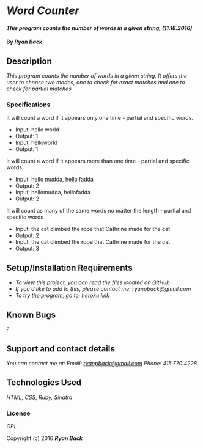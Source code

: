 # _Word Counter_

#### _This program counts the number of words in a given string, (11.18.2016)_

#### By _**Ryan Back**_

## Description

_This program counts the number of words in a given string. It offers the user to choose two modes, one to check for exact matches and one to check for partial matches_

### Specifications

It will count a word if it appears only one time - partial and specific words.
* Input: hello world
* Output: 1
* Input: helloworld
* Output: 1

It will count a word if it appears more than one time - partial and specific words.
* Input: hello mudda, hello fadda
* Output: 2
* Input: hellomudda, hellofadda
* Output: 2

It will count as many of the same words no matter the length - partial and specific words
* Input: the cat climbed the rope that Cathrine made for the cat
* Output: 2
* Input: the cat climbed the rope that Cathrine made for the cat
* Output: 3


## Setup/Installation Requirements

* _To view this project, you can read the files located on GitHub_
* _If you'd like to add to this, please contact me: ryanpback@gmail.com_
* _To try the program, go to: heroku link_


## Known Bugs

_?_

## Support and contact details

_You can contact me at:
Email: ryanpback@gmail.com
Phone: 415.770.4228_

## Technologies Used

_HTML, CSS, Ruby, Sinatra_

### License

*GPL*

Copyright (c) 2016 **_Ryan Back_**
